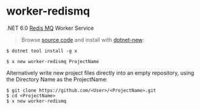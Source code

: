 # worker-redismq

.NET 6.0 [Redis MQ](https://docs.servicestack.net/redis-mq) Worker Service

> Browse [source code](https://github.com/NetCoreTemplates/worker-redismq) and install with [dotnet-new](https://docs.servicestack.net/dotnet-new):

    $ dotnet tool install -g x

    $ x new worker-redismq ProjectName

Alternatively write new project files directly into an empty repository, using the Directory Name as the ProjectName:

    $ git clone https://github.com/<User>/<ProjectName>.git
    $ cd <ProjectName>
    $ x new worker-redismq

